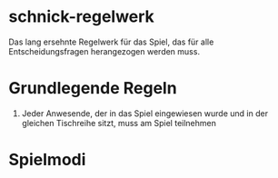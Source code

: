 schnick-regelwerk
=================

Das lang ersehnte Regelwerk für das Spiel, das für alle Entscheidungsfragen herangezogen werden muss.

# Grundlegende Regeln #
1. Jeder Anwesende, der in das Spiel eingewiesen wurde und in der gleichen Tischreihe sitzt, muss am Spiel teilnehmen

# Spielmodi #
